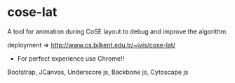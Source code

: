 # cose-lat
A tool for animation during CoSE layout to debug and improve the algorithm.

deployment => http://www.cs.bilkent.edu.tr/~ivis/cose-lat/
* For perfect experience use Chrome!!

Bootstrap,
JCanvas, 
Underscore js, 
Backbone js, 
Cytoscape js
